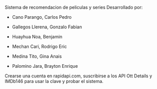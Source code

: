 Sistema de recomendacion de peliculas y series
Desarrollado por:
- Cano Parango, Carlos Pedro

- Gallegos Llerena, Gonzalo Fabian

- Huayhua Noa, Benjamin

- Mechan Cari, Rodrigo Eric

- Medina Tito, Gina Anais

- Palomino Jara, Brayton Enrique


Crearse una cuenta en rapidapi.com, suscribirse a los API Ott Details y IMDb146 para usar la clave y probar el sistema.

